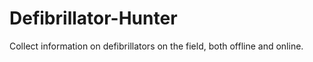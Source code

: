 # Defibrillator-Hunter
Collect information on defibrillators on the field, both offline and online. 
